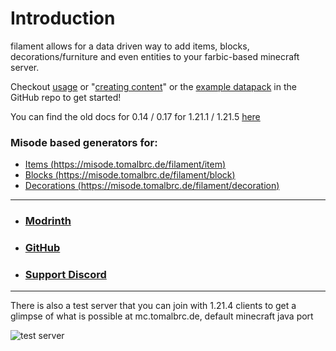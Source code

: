 # Introduction

filament allows for a data driven way to add items, blocks, decorations/furniture and even entities to your farbic-based minecraft server.

Checkout [usage](usage.md) or "[creating content](content)" or the [example datapack](https://github.com/tomalbrc/filament/tree/main/example_datapack/) in the GitHub repo to get started!

You can find the old docs for 0.14 / 0.17 for 1.21.1 / 1.21.5 [here](http://tomalbrc.de/docs/filament-old/)

### Misode based generators for:
- [Items (https://misode.tomalbrc.de/filament/item)](https://misode.tomalbrc.de/filament/item)
- [Blocks (https://misode.tomalbrc.de/filament/block)](https://misode.tomalbrc.de/filament/block)
- [Decorations (https://misode.tomalbrc.de/filament/decoration)](https://misode.tomalbrc.de/filament/decoration)

---

- ### [Modrinth](https://modrinth.com/mod/filament)
- ### [GitHub](https://github.com/tomalbrc/filament)
- ### [Support Discord](https://discord.gg/9X6w2kfy89)

---

There is also a test server that you can join with 1.21.4 clients to get a glimpse of what is possible at
mc.tomalbrc.de, default minecraft java port

![test server](https://api.loohpjames.com/serverbanner.png?ip=mc.tomalbrc.de)
